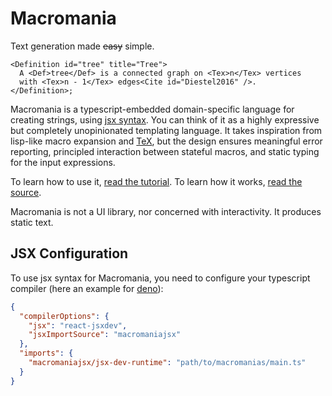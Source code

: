 # Macromania

Text generation made ~~easy~~ simple.

```tsx
<Definition id="tree" title="Tree">
  A <Def>tree</Def> is a connected graph on <Tex>n</Tex> vertices
  with <Tex>n - 1</Tex> edges<Cite id="Diestel2016" />.
</Definition>;
```

Macromania is a typescript-embedded domain-specific language for creating
strings, using [jsx syntax](https://en.wikipedia.org/wiki/JSX_(JavaScript)). You
can think of it as a highly expressive but completely unopinionated templating
language. It takes inspiration from lisp-like macro expansion and
[TeX](https://en.wikipedia.org/wiki/TeX), but the design ensures meaningful
error reporting, principled interaction between stateful macros, and static
typing for the input expressions.

To learn how to use it, [read the tutorial](./tutorial.tsx). To learn how it
works, [read the source](./main.ts).

Macromania is not a UI library, nor concerned with interactivity. It produces
static text.

## JSX Configuration

To use jsx syntax for Macromania, you need to configure your typescript compiler
(here an example for
[deno](https://docs.deno.com/runtime/manual/getting_started/configuration_file)):

```json
{
  "compilerOptions": {
    "jsx": "react-jsxdev",
    "jsxImportSource": "macromaniajsx"
  },
  "imports": {
    "macromaniajsx/jsx-dev-runtime": "path/to/macromanias/main.ts"
  }
}
```
